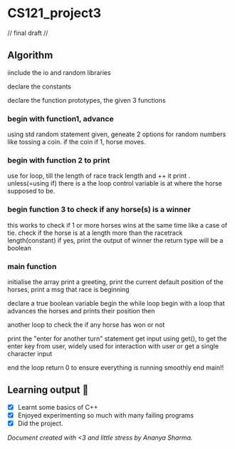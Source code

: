 # CS121_project3
// final draft //
## Algorithm

iinclude the io and random libraries

declare the constants

declare the function prototypes, the given 3 functions

### begin with function1, advance 

using std random statement given, geneate 2 options for random numbers
like tossing a coin.
if the coin if 1, horse moves.

### begin with function 2 to print
use for loop, till the length of race track length and ++ it 
  print . unless(=using if) there is a the loop control variable is at where the horse supposed to be.

### begin function 3 to check if any horse(s) is a winner
this works to check if 1 or more horses wins at the same time like a case of tie.
  check if the horse is at a length more than the racetrack length(constant)
   if yes, print the output of winner
the return type will be a boolean

### main function
initialise the array
print a greeting, print the current default position of the horses, print a msg that race is beginning

declare a true boolean variable
begin the while loop
  begin with a loop that advances the horses and prints their position then

  another loop to check the if any horse has won or not

  print the "enter for another turn" statement 
  get input using get(), to get the enter key from user, widely used for interaction with user or get a single character input

  end the loop
return 0 to ensure everything is running smoothly 
end main!!





## Learning output :tada:
- [x] Learnt some basics of C++
- [x] Enjoyed experimenting so much with many failing programs
- [x] Did the project.

*Document created with <3 and little stress by Ananya Sharma.*


 
